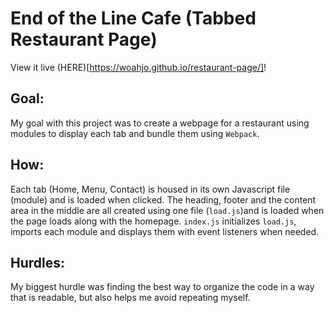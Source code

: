 # End of the Line Cafe (Tabbed Restaurant Page)  
View it live (HERE)[https://woahjo.github.io/restaurant-page/]!
  
## Goal:  
  
My goal with this project was to create a webpage for a restaurant using modules to display each tab and bundle them using `Webpack`.  
  
## How:  

Each tab (Home, Menu, Contact) is housed in its own Javascript file (module) and is loaded when clicked. The heading, footer and the content area in the middle are all created using one file (`load.js`)and is loaded when the page loads along with the homepage. `index.js` initializes `load.js`, imports each module and displays them with event listeners when needed.  
  
## Hurdles:  
  
My biggest hurdle was finding the best way to organize the code in a way that is readable, but also helps me avoid repeating myself.